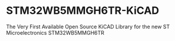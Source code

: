 # STM32WB5MMGH6TR-KiCAD
The Very First Available Open Source KiCAD Library for the new ST Microelectronics STM32WB5MMGH6TR 
